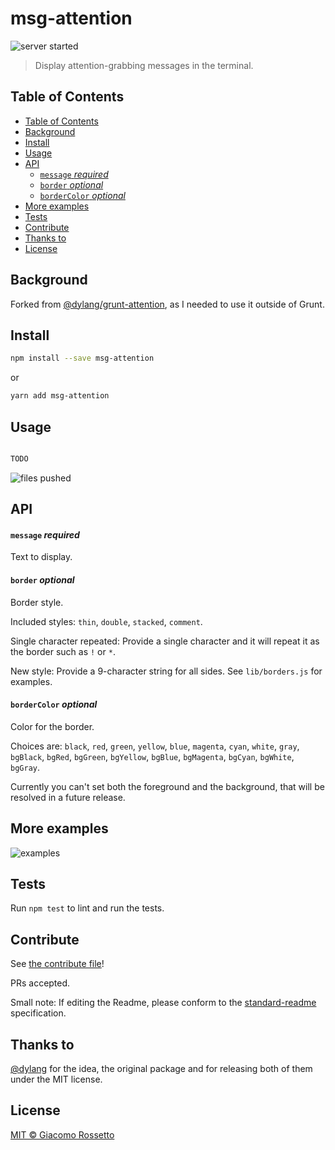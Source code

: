 # msg-attention

![server started](https://f.cloud.github.com/assets/51505/1282112/017bbcda-2f6e-11e3-9d36-8fadd1a7fa16.png)

> Display attention-grabbing messages in the terminal.

## Table of Contents

- [Table of Contents](#table-of-contents)
- [Background](#background)
- [Install](#install)
- [Usage](#usage)
- [API](#api)
    - [`message` _required_](#message-_required_)
    - [`border` _optional_](#border-_optional_)
    - [`borderColor` _optional_](#bordercolor-_optional_)
- [More examples](#more-examples)
- [Tests](#tests)
- [Contribute](#contribute)
- [Thanks to](#thanks-to)
- [License](#license)

## Background

Forked from [@dylang/grunt-attention](https://github.com/dylang/grunt-attention), as I needed to use it outside of Grunt.

## Install

```bash
npm install --save msg-attention
```

or

```bash
yarn add msg-attention
```

## Usage

```js

TODO

```

![files pushed](https://f.cloud.github.com/assets/51505/1282110/fd11ea48-2f6d-11e3-8aa3-099db5da6ac5.png)


## API

#### `message` _required_

Text to display.


#### `border` _optional_

Border style.

Included styles: `thin`, `double`, `stacked`, `comment`.

Single character repeated: Provide a single character and it will repeat it as the border such as `!` or `*`.

New style: Provide a 9-character string for all sides.  See `lib/borders.js` for examples.

#### `borderColor` _optional_

Color for the border.

Choices are: `black`, `red`, `green`, `yellow`, `blue`, `magenta`, `cyan`, `white`, `gray`,
`bgBlack`, `bgRed`, `bgGreen`, `bgYellow`, `bgBlue`, `bgMagenta`, `bgCyan`, `bgWhite`, `bgGray`.

Currently you can't set both the foreground and the background, that will be resolved in a future release.

## More examples

![examples](https://f.cloud.github.com/assets/51505/1282921/5cd6325a-2f7c-11e3-946a-b69f92a2180b.png)

## Tests
Run `npm test` to lint and run the tests.

## Contribute

See [the contribute file](contribute.md)!

PRs accepted.

Small note: If editing the Readme, please conform to the [standard-readme](https://github.com/RichardLitt/standard-readme) specification.

## Thanks to

[@dylang](https://github.com/dylang) for the idea, the original package and for releasing both of them under the MIT license.

## License

[MIT © Giacomo Rossetto](../LICENSE)
